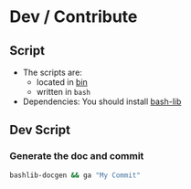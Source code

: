 # Dev / Contribute


## Script

* The scripts are:
  * located in [bin](../bin)
  * written in `bash`
* Dependencies: You should install [bash-lib](https://github.com/gerardnico/bash-lib)


## Dev Script

### Generate the doc and commit

```bash
bashlib-docgen && ga "My Commit"
```